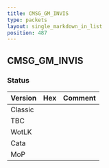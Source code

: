 ```yaml
---
title: CMSG_GM_INVIS
type: packets
layout: single_markdown_in_list
position: 487
---
```


## CMSG_GM_INVIS

### Status

Version | Hex | Comment
---------- | ---------- | ---------- 
Classic |  |  
TBC |  |  
WotLK |  |  
Cata |  |  
MoP |  |  
